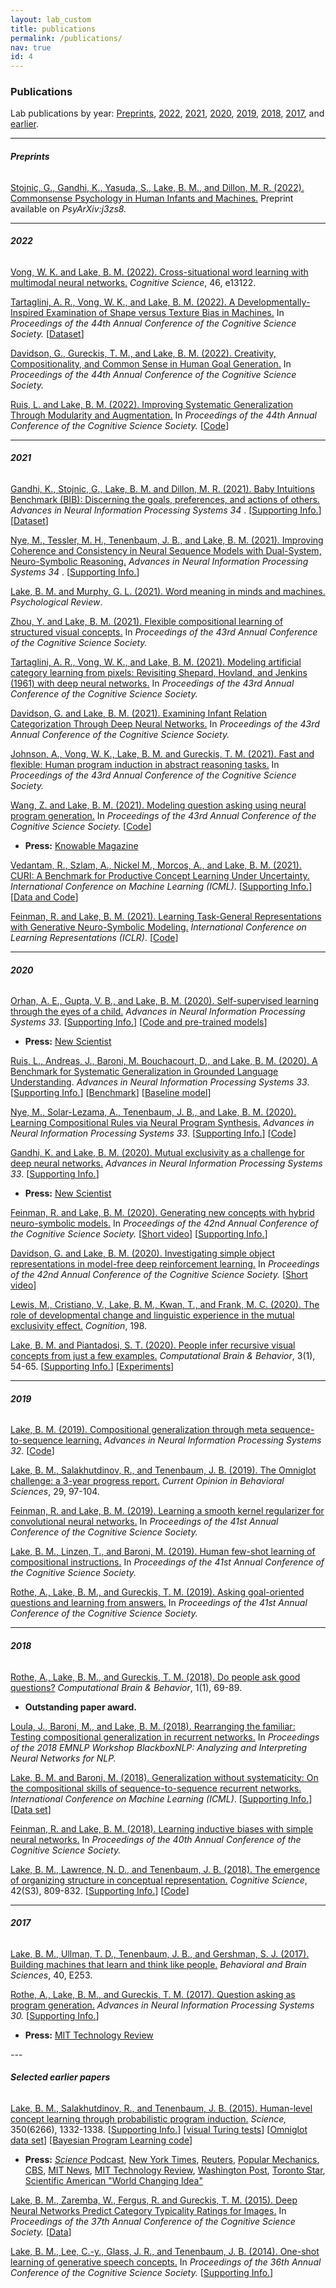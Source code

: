 ```yaml
---
layout: lab_custom
title: publications
permalink: /publications/
nav: true
id: 4
---
```


### __Publications__
Lab publications by year: [Preprints](#preprints), [2022](#2022), [2021](#2021), [2020](#2020), [2019](#2019), [2018](#2018), [2017](#2017), and [earlier](#selected-earlier-papers).

---
###### __Preprints__

<a href="https://cims.nyu.edu/~brenden/papers/StojnicEtAlPreprint.pdf"> Stojnic, G., Gandhi, K., Yasuda, S., Lake, B. M., and Dillon, M. R. (2022). Commonsense Psychology in Human Infants and Machines.</a> Preprint available on <em>PsyArXiv:j3zs8.</em>

---
###### __2022__

<a href="https://cims.nyu.edu/~brenden/papers/VongLake2022CognitiveScience.pdf">Vong, W. K. and Lake, B. M. (2022). Cross-situational word learning with multimodal neural networks.</a> <em>Cognitive Science</em>, 46, e13122.

<a href="https://cims.nyu.edu/~brenden/papers/TartagliniEtAl2022CogSci.pdf">Tartaglini, A. R., Vong, W. K., and Lake, B. M. (2022). A Developmentally-Inspired Examination of Shape versus Texture Bias in Machines.</a> In <em>Proceedings of the 44th Annual Conference of the Cognitive Science Society.</em>
[<a href="https://github.com/alexatartaglini/developmental-shape-bias">Dataset</a>]

<a href="https://cims.nyu.edu/~brenden/papers/DavidsonLake2022CogSci.pdf">Davidson, G., Gureckis, T. M., and Lake, B. M. (2022). Creativity, Compositionality, and Common Sense in Human Goal Generation.</a> In <em>Proceedings of the 44th Annual Conference of the Cognitive Science Society.</em>

<a href="https://cims.nyu.edu/~brenden/papers/RuisLake2022CogSci.pdf">Ruis, L. and Lake, B. M. (2022). Improving Systematic Generalization Through Modularity and Augmentation.</a> In <em>Proceedings of the 44th Annual Conference of the Cognitive Science Society.</em>
[<a href="https://github.com/LauraRuis/msa">Code</a>]

---
###### __2021__

<a href="https://cims.nyu.edu/~brenden/papers/GandhiEtAl2021NeurIPS.pdf">Gandhi, K., Stojnic, G., Lake, B. M. and Dillon, M. R. (2021). Baby Intuitions Benchmark (BIB): Discerning the goals, preferences, and actions of others.</a> <em> Advances in Neural Information Processing Systems 34 </em>. [<a href="https://cims.nyu.edu/~brenden/papers/GandhiEtAl2021NeurIPS_supp.pdf">Supporting Info.</a>][<a href="https://www.kanishkgandhi.com/bib">Dataset</a>]

<a href="https://cims.nyu.edu/~brenden/papers/NyeEtAl2021NeurIPS.pdf">Nye, M., Tessler, M. H., Tenenbaum, J. B., and Lake, B. M. (2021). Improving Coherence and Consistency in Neural Sequence Models with Dual-System, Neuro-Symbolic Reasoning.</a> <em> Advances in Neural Information Processing Systems 34 </em>. [<a href="https://cims.nyu.edu/~brenden/papers/NyeEtAl2021NeurIPS_supp.pdf">Supporting Info.</a>]


<a href="https://cims.nyu.edu/~brenden/papers/LakeMurphy2021PsychReview.pdf">Lake, B. M. and Murphy, G. L. (2021). Word meaning in minds and machines.</a> <em>Psychological Review</em>.
      

<a href="https://cims.nyu.edu/~brenden/papers/ZhouLake2021CogSci.pdf">Zhou, Y. and Lake, B. M. (2021). Flexible compositional learning of structured visual concepts.</a> In <em>Proceedings of the 43rd Annual Conference of the Cognitive Science Society.</em>


<a href="https://cims.nyu.edu/~brenden/papers/TartagliniEtAl2021CogSci.pdf">Tartaglini, A. R., Vong, W. K., and Lake, B. M. (2021). Modeling artificial category learning from pixels: Revisiting Shepard, Hovland, and Jenkins (1961) with deep neural networks.</a> In <em>Proceedings of the 43rd Annual Conference of the Cognitive Science Society.</em>
        

<a href="https://cims.nyu.edu/~brenden/papers/DavidsonLake2021CogSci.pdf">Davidson, G. and Lake, B. M. (2021). Examining Infant Relation Categorization Through Deep Neural Networks.</a> In <em>Proceedings of the 43rd Annual Conference of the Cognitive Science Society.</em>


<a href="https://cims.nyu.edu/~brenden/papers/JohnsonEtAl2021CogSci.pdf">Johnson, A., Vong, W. K., Lake, B. M. and Gureckis, T. M. (2021). Fast and flexible: Human program induction in abstract reasoning tasks.</a> In <em>Proceedings of the 43rd Annual Conference of the Cognitive Science Society.</em>


<a href="https://cims.nyu.edu/~brenden/papers/WangLake2021CogSci.pdf">Wang, Z. and Lake, B. M. (2021). Modeling question asking using neural program generation.</a> In <em>Proceedings of the 43rd Annual Conference of the Cognitive Science Society.</em>
[<a href="https://github.com/Billijk/DeepQuestionAsking">Code</a>]
      
<ul>
    <li><strong>Press:</strong> <a href="https://knowablemagazine.org/article/technology/2020/what-is-neurosymbolic-ai">Knowable Magazine</a>
    </li>
</ul>

<a href="https://cims.nyu.edu/~brenden/papers/VedantamICML2021.pdf"> Vedantam, R., Szlam, A., Nickel M., Morcos, A., and Lake, B. M. (2021). CURI: A Benchmark for Productive Concept Learning Under Uncertainty.</a> <em>International Conference on Machine Learning (ICML)</em>. [<a href="https://cims.nyu.edu/~brenden/papers/VedantamICML2021_supp.pdf">Supporting Info.</a>][<a href="https://github.com/facebookresearch/productive_concept_learning">Data and Code</a>]

<a href="https://cims.nyu.edu/~brenden/papers/FeinmanLake2021ICLR.pdf">Feinman, R. and Lake, B. M. (2021). Learning Task-General Representations with Generative Neuro-Symbolic Modeling.</a> <em> International Conference on Learning Representations (ICLR)</em>.
[<a href="https://github.com/rfeinman/GNS-Modeling">Code</a>]

---
###### __2020__

<a href="https://cims.nyu.edu/~brenden/papers/OrhanEtAl2020NeurIPS.pdf">Orhan, A. E., Gupta, V. B., and Lake, B. M. (2020). Self-supervised learning through the eyes of a child.</a> <em>Advances in Neural Information Processing Systems 33</em>.
[<a href="https://cims.nyu.edu/~brenden/papers/OrhanEtAl2020NeurIPS_supp.pdf">Supporting Info.</a>]
[<a href="https://github.com/eminorhan/baby-vision">Code and pre-trained models</a>]

<ul>
    <li><strong>Press:</strong> <a href="https://www.newscientist.com/article/2251529-baby-mounted-cameras-teach-ai-to-see-through-a-childs-eyes/">New Scientist</a>
    </li>
</ul>

<a href="https://cims.nyu.edu/~brenden/papers/RuisEtAl2020NeurIPS.pdf">Ruis, L., Andreas, J., Baroni, M. Bouchacourt, D., and Lake, B. M. (2020). A Benchmark for Systematic Generalization in Grounded Language Understanding</a>. <em>Advances in Neural Information Processing Systems 33</em>.
[<a href="https://cims.nyu.edu/~brenden/papers/RuisEtAl2020NeurIPS_supp.pdf">Supporting Info.</a>]
[<a href="https://github.com/LauraRuis/groundedSCAN">Benchmark</a>]
[<a href="https://github.com/LauraRuis/multimodal_seq2seq_gSCAN">Baseline model</a>]


<a href="https://cims.nyu.edu/~brenden/papers/NyeEtAl2020NeurIPS.pdf">Nye, M., Solar-Lezama, A., Tenenbaum, J. B., and Lake, B. M. (2020). Learning Compositional Rules via Neural Program Synthesis.</a> <em>Advances in Neural Information Processing Systems 33</em>.
[<a href="https://cims.nyu.edu/~brenden/papers/NyeEtAl2020NeurIPS_supp.pdf">Supporting Info.</a>]
[<a href="https://github.com/mtensor/rulesynthesis">Code</a>]


<a href="https://cims.nyu.edu/~brenden/papers/GandhiLake2020NeurIPS.pdf">Gandhi, K. and Lake, B. M. (2020). Mutual exclusivity as a challenge for deep neural networks.</a> <em>Advances in Neural Information Processing Systems 33</em>.
[<a href="https://cims.nyu.edu/~brenden/papers/GandhiLake2020NeurIPS_supp.pdf">Supporting Info.</a>]

<ul>
    <li><strong>Press:</strong> <a href="https://www.newscientist.com/article/2208277-teaching-ais-to-make-mistakes-like-kids-would-help-them-learn-faster/">New Scientist</a>
    </li>
</ul>

<a href="https://cims.nyu.edu/~brenden/papers/FeinmanLake2020CogSci.pdf">Feinman, R. and Lake, B. M. (2020). Generating new concepts with hybrid neuro-symbolic models.</a> In <em>Proceedings of the 42nd Annual Conference of the Cognitive Science Society.</em>
[<a href="https://www.youtube.com/watch?v=6n9Dk6E1bA4&feature=youtu.be">Short video</a>]
[<a href="https://cims.nyu.edu/~brenden/papers/FeinmanLake2020CogSci_supp.pdf">Supporting Info.</a>]


<a href="https://cims.nyu.edu/~brenden/papers/DavidsonLake2020CogSci.pdf">Davidson, G. and Lake, B. M. (2020). Investigating simple object representations in model-free deep reinforcement learning.</a> In <em>Proceedings of the 42nd Annual Conference of the Cognitive Science Society.</em>
[<a href="https://www.youtube.com/watch?v=QdRdJ-6GyKU&feature=youtu.be">Short video</a>]


<a href="https://cims.nyu.edu/~brenden/papers/LewisEtAl2020.pdf">Lewis, M., Cristiano, V., Lake, B. M., Kwan, T., and Frank, M. C. (2020). The role of developmental change and linguistic experience in the mutual exclusivity effect.</a> <em>Cognition</em>, 198.

<a href="https://cims.nyu.edu/~brenden/papers/LakePiantadosi2019.pdf">Lake, B. M. and Piantadosi, S. T. (2020). People infer recursive visual concepts from just a few examples.</a> <em>Computational Brain & Behavior</em>, 3(1), 54-65.
[<a href="https://cims.nyu.edu/~brenden/papers/LakePiantadosi2019_supp.pdf">Supporting Info.</a>]
[<a href="https://cims.nyu.edu/~brenden/supplemental/lrvc/vp-exp.html">Experiments</a>]

---
###### __2019__

<a href="https://cims.nyu.edu/~brenden/papers/Lake2019NeurIPS.pdf">Lake, B. M. (2019). Compositional generalization through meta sequence-to-sequence learning.</a> <em>Advances in Neural Information Processing Systems 32</em>.
[<a href="https://github.com/facebookresearch/meta_seq2seq">Code</a>]


<a href="https://cims.nyu.edu/~brenden/papers/LakeEtAlOmniglotProgress.pdf">Lake, B. M., Salakhutdinov, R., and Tenenbaum, J. B. (2019). The Omniglot challenge: a 3-year progress report.</a> <em>Current Opinion in Behavioral Sciences</em>, 29, 97-104.

<a href="https://cims.nyu.edu/~brenden/papers/FeinmanLake2019CogSci.pdf">Feinman, R. and Lake, B. M. (2019). Learning a smooth kernel regularizer for convolutional neural networks.</a> In <em>Proceedings of the 41st Annual Conference of the Cognitive Science Society.</em>

<a href="https://cims.nyu.edu/~brenden/papers/LakeEtAl2019CogSci.pdf">Lake, B. M., Linzen, T., and Baroni, M. (2019). Human few-shot learning of compositional instructions.</a> In <em>Proceedings of the 41st Annual Conference of the Cognitive Science Society.</em>

<a href="https://cims.nyu.edu/~brenden/papers/RotheEtAl2019CogSci.pdf">Rothe, A., Lake, B. M., and Gureckis, T. M. (2019). Asking goal-oriented questions and learning from answers.</a> In <em>Proceedings of the 41st Annual Conference of the Cognitive Science Society.</em>

---
###### __2018__

<a href="https://cims.nyu.edu/~brenden/papers/RotheEtAl2018CompBrainBehavior.pdf">Rothe, A., Lake, B. M., and Gureckis, T. M. (2018). Do people ask good questions?</a> <em>Computational Brain & Behavior</em>, 1(1), 69-89.

<ul>
    <li><strong>Outstanding paper award.</strong></li>
</ul>

<a href="https://cims.nyu.edu/~brenden/papers/1807.07545.pdf">Loula, J., Baroni, M., and Lake, B. M. (2018). Rearranging the familiar: Testing compositional generalization in recurrent networks.</a> In <em>Proceedings of the 2018 EMNLP Workshop BlackboxNLP: Analyzing and Interpreting Neural Networks for NLP.</em>


<a href="https://cims.nyu.edu/~brenden/papers/LakeBaroni2018ICML.pdf">Lake, B. M. and Baroni, M. (2018). Generalization without systematicity: On the compositional skills of sequence-to-sequence recurrent networks.</a> <em>International Conference on Machine Learning (ICML)</em>.
[<a href="https://cims.nyu.edu/~brenden/papers/LakeBaroni2018ICML_supp.pdf">Supporting Info.</a>]
[<a href="https://github.com/brendenlake/SCAN">Data set</a>]


<a href="https://cims.nyu.edu/~brenden/papers/FeinmanLake2018CogSci.pdf">Feinman, R. and Lake, B. M. (2018). Learning inductive biases with simple neural networks.</a> In <em>Proceedings of the 40th Annual Conference of the Cognitive Science Society.</em>

<a href="https://cims.nyu.edu/~brenden/papers/LakeEtAl2018CognitiveScience.pdf">Lake, B. M., Lawrence, N. D., and Tenenbaum, J. B. (2018). The emergence of organizing structure in conceptual representation.</a> <em>Cognitive Science</em>, 42(S3), 809-832.
[<a href="https://cims.nyu.edu/~brenden/papers/LakeEtAl2018CognitiveScience_supp.pdf">Supporting Info.</a>]
[<a href="https://github.com/brendenlake/structural-sparsity">Code</a>]

---
###### __2017__

<a href="https://cims.nyu.edu/~brenden/papers/LakeEtAl2017BBS.pdf">Lake, B. M., Ullman, T. D., Tenenbaum, J. B., and Gershman, S. J. (2017). Building machines that learn and think like people.</a> <em>Behavioral and Brain Sciences</em>, 40, E253.

<a href="https://cims.nyu.edu/~brenden/papers/RotheEtAl2017NIPS.pdf">Rothe, A., Lake, B. M., and Gureckis, T. M. (2017). Question asking as program generation.</a> <em> Advances in Neural Information Processing Systems 30. </em> [<a href="https://cims.nyu.edu/~brenden/papers/RotheEtAl2017NIPS_supp.pdf">Supporting Info.</a>]

<ul>
    <li><strong>Press:</strong> <a href="https://www.technologyreview.com/s/609507/this-inquisitive-ai-will-kick-your-butt-at-battleship/">MIT Technology Review</a>
    </li>
</ul>
---

###### __Selected earlier papers__

<a href="https://cims.nyu.edu/~brenden/papers/LakeEtAl2015Science.pdf">Lake, B. M., Salakhutdinov, R., and Tenenbaum, J. B. (2015). Human-level concept learning through probabilistic program induction.</a><em> Science,</em> 350(6266), 1332-1338.
[<a href="https://cims.nyu.edu/~brenden/papers/LakeEtAl2015Science_supp.pdf">Supporting Info.</a>]
[<a href="https://cims.nyu.edu/~brenden/supplemental/turingtests/turingtests.html">visual Turing tests</a>] 
[<a href="https://github.com/brendenlake/omniglot">Omniglot data set</a>] 
[<a href="https://github.com/brendenlake/BPL">Bayesian Program Learning code</a>]
  - <strong>Press:</strong> <a href="http://www.sciencemag.org/content/350/6266/1397.2.full"><em>Science</em> Podcast</a>,
                <a href="http://nyti.ms/1OU8pjf">New York Times</a>,
                <a href="http://www.reuters.com/article/us-science-learning-idUSKBN0TT2WK20151211#XOveqzrzlgCgTriT.97">Reuters</a>,
                <a href="http://www.popularmechanics.com/technology/gadgets/a18499/machine-learning-alphabet/">Popular Mechanics</a>,
                <a href="http://www.cbsnews.com/news/teaching-computers-to-learn-like-humans/">CBS</a>,
                <a href="http://news.mit.edu/2015/computer-system-passes-visual-turing-test-1210">MIT News</a>,
                <a href="http://www.technologyreview.com/news/544376/this-ai-algorithm-learns-simple-tasks-as-fast-as-we-do/">MIT Technology Review</a>,
                <a href="https://www.washingtonpost.com/news/speaking-of-science/wp/2015/12/10/researchers-create-a-computer-program-that-learns-the-way-humans-do/">Washington Post</a>,
                <a href='http://www.thestar.com/news/world/2015/12/10/researchers-create-an-artificial-intelligence-model-that-learns-and-draws-just-like-you.html'>Toronto Star</a>,
                <a href='https://www.scientificamerican.com/article/2016-world-changing-ideas/'>Scientific American "World Changing Idea"</a>

<a href="https://cims.nyu.edu/~brenden/papers/LakeZarembaEtAl2015CogSci.pdf">Lake, B. M., Zaremba, W., Fergus, R. and Gureckis, T. M. (2015). Deep Neural Networks Predict Category Typicality Ratings for Images.</a> In <em>Proceedings of the 37th Annual Conference of the Cognitive Science Society.</em> [<a href="https://cims.nyu.edu/~brenden/code/lake_typicality_data.zip">Data</a>]

<a href="https://cims.nyu.edu/~brenden/papers/LakeLeeEtAl2014CogSci.pdf">Lake, B. M., Lee, C.-y., Glass, J. R., and Tenenbaum, J. B. (2014). One-shot learning of generative speech concepts.</a> In <em>Proceedings of the 36th Annual Conference of the Cognitive Science Society.</em> [<a href="https://cims.nyu.edu/~brenden/speech.html">Supporting Info.</a>]